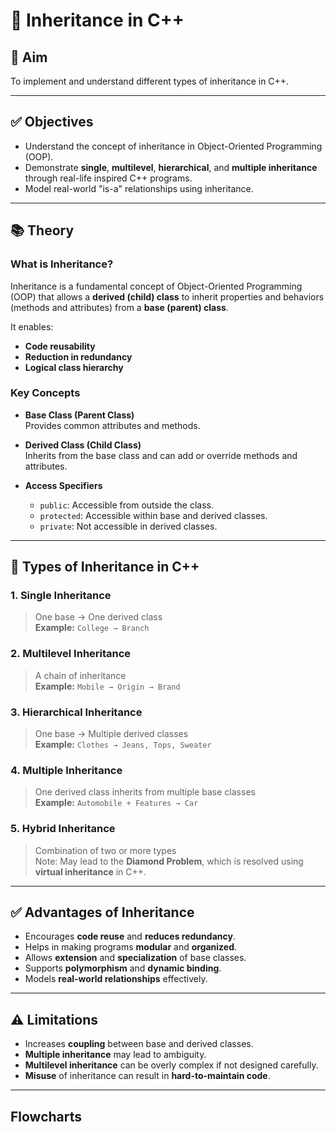 # 🧬 Inheritance in C++

## 🎯 Aim

To implement and understand different types of inheritance in C++.

---

## ✅ Objectives

- Understand the concept of inheritance in Object-Oriented Programming (OOP).
- Demonstrate **single**, **multilevel**, **hierarchical**, and **multiple inheritance** through real-life inspired C++ programs.
- Model real-world "is-a" relationships using inheritance.

---

## 📚 Theory

### What is Inheritance?

Inheritance is a fundamental concept of Object-Oriented Programming (OOP) that allows a **derived (child) class** to inherit properties and behaviors (methods and attributes) from a **base (parent) class**.

It enables:

- **Code reusability**
- **Reduction in redundancy**
- **Logical class hierarchy**

### Key Concepts

- **Base Class (Parent Class)**  
  Provides common attributes and methods.

- **Derived Class (Child Class)**  
  Inherits from the base class and can add or override methods and attributes.

- **Access Specifiers**  
  - `public`: Accessible from outside the class.  
  - `protected`: Accessible within base and derived classes.  
  - `private`: Not accessible in derived classes.

---

## 🧱 Types of Inheritance in C++

### 1. Single Inheritance
> One base → One derived class  
**Example:** `College → Branch`

### 2. Multilevel Inheritance
> A chain of inheritance  
**Example:** `Mobile → Origin → Brand`

### 3. Hierarchical Inheritance
> One base → Multiple derived classes  
**Example:** `Clothes → Jeans, Tops, Sweater`

### 4. Multiple Inheritance
> One derived class inherits from multiple base classes  
**Example:** `Automobile + Features → Car`

### 5. Hybrid Inheritance
> Combination of two or more types  
Note: May lead to the **Diamond Problem**, which is resolved using **virtual inheritance** in C++.

---

## ✅ Advantages of Inheritance

- Encourages **code reuse** and **reduces redundancy**.
- Helps in making programs **modular** and **organized**.
- Allows **extension** and **specialization** of base classes.
- Supports **polymorphism** and **dynamic binding**.
- Models **real-world relationships** effectively.

---

## ⚠️ Limitations

- Increases **coupling** between base and derived classes.
- **Multiple inheritance** may lead to ambiguity.
- **Multilevel inheritance** can be overly complex if not designed carefully.
- **Misuse** of inheritance can result in **hard-to-maintain code**.

---

## Flowcharts

